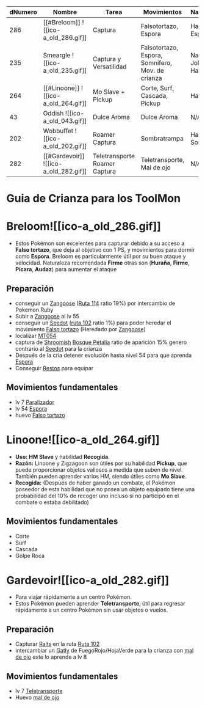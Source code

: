 | dNumero | Nombre                                | Tarea                         | Movimientos                                      | Naturaleza/Habilidad                           |
| ------- | ------------------------------------- | ----------------------------- | ------------------------------------------------ | ---------------------------------------------- |
| 286     | [[#Breloom]] ![[ico-a_old_286.gif]]   | Captura                       | Falsotortazo, Espora                             | Habilidad: Efecto Espora                       |
| 235     | Smeargle ![[ico-a_old_235.gif]]       | Captura y Versatilidad        | Falsotortazo, Espora, Somnífero, Mov. de crianza | Naturaleza: Jolly(Alegre), Habilidad: Flexible |
| 264     | [[#Linoone]] ![[ico-a_old_264.gif]]   | Mo Slave + Pickup             | Corte, Surf, Cascada, Pickup                     | Habilidad: Recogida                            |
| 43      | Oddish ![[ico-a_old_043.gif]]         | Dulce Aroma                   | Dulce Aroma                                      | N/A                                            |
| 202     | Wobbuffet ![[ico-a_old_202.gif]]      | Roamer Captura                | Sombratrampa                                     | Habilidad: Sombratrampa                        |
| 282     | [[#Gardevoir]] ![[ico-a_old_282.gif]] | Teletransporte Roamer Captura | Teletransporte, Mal de ojo                       | N/A                                            |

# Guia de Crianza para los ToolMon

# Breloom![[ico-a_old_286.gif]]
- Estos Pokémon son excelentes para capturar debido a su acceso a **Falso tortazo**, que deja al objetivo con 1 PS, y movimientos para dormir como **Espora**. Breloom es particularmente útil por su buen ataque y velocidad. Naturaleza recomendada **Firme** otras son (**Huraña**, **Firme**, **Pícara**, **Audaz**) para aumentar el ataque
## Preparación
- conseguir un [Zangoose](https://www.wikidex.net/wiki/Zangoose#Localizaci%C3%B3n) ([Ruta 114](https://www.wikidex.net/wiki/Ruta_114#Pok%C3%A9mon) ratio 19%) por intercambio de Pokemon Ruby
- Subir a [Zangoose](https://www.wikidex.net/wiki/Zangoose#Localizaci%C3%B3n) al lv 55
- conseguir un [Seedot](https://www.wikidex.net/wiki/Seedot) ([ruta 102](https://www.wikidex.net/wiki/Ruta_102) ratio 1%) para poder heredar el movimiento [Falso tortazo](https://www.wikidex.net/wiki/Falso_tortazo) (Heredado por  [Zangoose](https://www.wikidex.net/wiki/Zangoose#Localizaci%C3%B3n))
- localizar [MT054](https://www.wikidex.net/wiki/MT054)
- captura de [Shroomish](https://www.wikidex.net/wiki/Shroomish#Localizaci%C3%B3n) [Bosque Petalia](https://www.wikidex.net/wiki/Bosque_Petalia) ratio de aparición 15% genero contrario al [Seedot](https://www.wikidex.net/wiki/Seedot)  para la crianza
- Después de la cria detener evolución hasta nivel 54 para que aprenda [Espora](https://www.wikidex.net/wiki/Espora)
- Conseguir [Restos](https://www.wikidex.net/wiki/Restos#Obtenci%C3%B3n) para equipar
## Movimientos  fundamentales
- lv 7 [Paralizador](https://www.wikidex.net/wiki/Paralizador)
- lv 54 [Espora](https://www.wikidex.net/wiki/Espora)
- huevo [Falso tortazo](https://www.wikidex.net/wiki/Falso_tortazo)
# Linoone![[ico-a_old_264.gif]]
- **Uso:** **HM Slave** y habilidad **Recogida**.
- **Razón:** Linoone y Zigzagoon son útiles por su habilidad **Pickup**, que puede proporcionar objetos valiosos a medida que suben de nivel. También pueden aprender varios HM, siendo útiles como **Mo Slave**.
- **Recogida:** (Después de haber ganado un combate, el Pokémon poseedor de esta habilidad que no posea un objeto equipado tiene una probabilidad del 10% de recoger uno incluso si no participó en el combate o estaba debilitado)
## Movimientos  fundamentales
- Corte
- Surf 
- Cascada
- Golpe Roca
# Gardevoir![[ico-a_old_282.gif]]
- Para viajar rápidamente a un centro Pokémon.
- Estos Pokémon pueden aprender **Teletransporte**, útil para regresar rápidamente a un centro Pokémon sin usar objetos o vuelos.
## Preparación
- Capturar [Ralts](https://www.wikidex.net/wiki/Ralts) en la ruta [Ruta 102](https://www.wikidex.net/wiki/Ruta_102#Tercera_generaci%C3%B3n)
- intercambiar un [Gatly](https://www.wikidex.net/wiki/Gastly#Localizaci%C3%B3n) de FuegoRojo/HojaVerde para la crianza con [mal de ojo](https://www.wikidex.net/wiki/Mal_de_ojo) este lo aprende a lv 8
## Movimientos  fundamentales
- lv 7 [Teletransporte](https://www.wikidex.net/wiki/Teletransporte)
- Huevo [mal de ojo](https://www.wikidex.net/wiki/Mal_de_ojo) 


